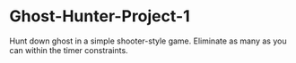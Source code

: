 # Ghost-Hunter-Project-1
Hunt down ghost in a simple shooter-style game. Eliminate as many as you can within the timer constraints. 
